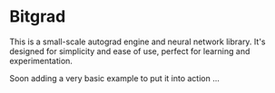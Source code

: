 # Bitgrad
This is a small-scale autograd engine and neural network library. It's designed for simplicity and ease of use, perfect for learning and experimentation. 

Soon adding a very basic example to put it into action ... 
